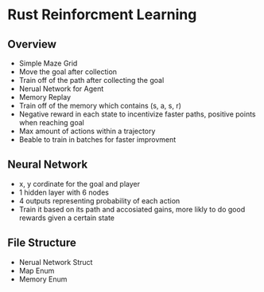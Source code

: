 # Rust Reinforcment Learning

## Overview

- Simple Maze Grid
- Move the goal after collection
- Train off of the path after collecting the goal
- Nerual Network for Agent
- Memory Replay
- Train off of the memory which contains (s, a, s, r)
- Negative reward in each state to incentivize faster paths, positive points when reaching goal
- Max amount of actions within a trajectory
- Beable to train in batches for faster improvment

## Neural Network

- x, y cordinate for the goal and player
- 1 hidden layer with 6 nodes
- 4 outputs representing probability of each action
- Train it based on its path and accosiated gains, more likly to do good rewards given a certain state

## File Structure

- Nerual Network Struct
- Map Enum
- Memory Enum